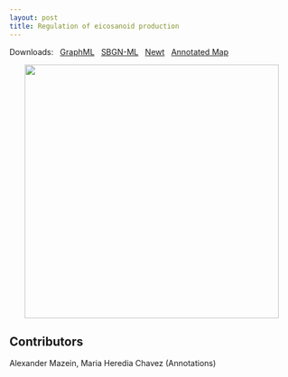 ```yaml
---
layout: post
title: Regulation of eicosanoid production
---
```


Downloads: &nbsp; 
[GraphML](../downloads/F002-eicosanoids.graphml) &nbsp; 
[SBGN-ML](../downloads/F002-eicosanoids-SBGNv02.sbgn) &nbsp;
[Newt](http://web.newteditor.org/?URL=https://metabolismregulation.github.io/downloads/F002-eicosanoids.sbgn) &nbsp;
[Annotated Map](https://metabolismregulation.org/images/F002-eicosanoids.html) &nbsp;
<!--<a href="/eicosanoids/"><img id="logo" src="/images/figure02v04.png" style="width:100%;"/></a>-->
<p align="middle"><a href="/eicosanoids/"><img id="image" src="/downloads/F002-eicosanoids.png" width="450"/></a></p>

## Contributors

Alexander Mazein, Maria Heredia Chavez (Annotations)
